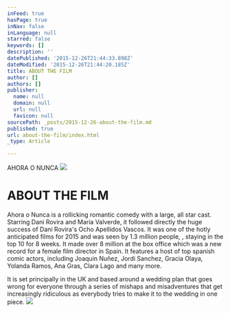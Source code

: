 ```yaml
---
inFeed: true
hasPage: true
inNav: false
inLanguage: null
starred: false
keywords: []
description: ''
datePublished: '2015-12-26T21:44:33.898Z'
dateModified: '2015-12-26T21:44:20.185Z'
title: ABOUT THE FILM
author: []
authors: []
publisher:
  name: null
  domain: null
  url: null
  favicon: null
sourcePath: _posts/2015-12-26-about-the-film.md
published: true
url: about-the-film/index.html
_type: Article

---
```

AHORA O NUNCA
![](https://the-grid-user-content.s3-us-west-2.amazonaws.com/509d6b35-fd5d-43de-a858-c5681e8d839c.jpg)

# ABOUT THE FILM

Ahora o Nunca is a rollicking romantic comedy with a large, all star 
cast. Starring Dani Rovira and Maria Valverde, it followed directly the
huge success of Dani Rovira's Ocho Apellidos Vascos. It was one of the 
hotly anticipated films for 2015 and was seen by 1.3 million people, , 
staying in the top 10 for 8 weeks. It made over 8 million at the box 
office which was a new record for a female film director in Spain. It 
features a host of top spanish comic actors, including Joaquin Nuñez, 
Jordi Sanchez, Gracia Olaya, Yolanda Ramos, Ana Gras, Clara Lago and 
many more.

It is set principally in the UK and based around a wedding plan that 
goes wrong for everyone through a series of mishaps and misadventures 
that get increasingly ridiculous as everybody tries to make it to the 
wedding in one piece.
![](https://the-grid-user-content.s3-us-west-2.amazonaws.com/4a3f1dfd-fbc8-4019-a2f2-41de7e343ec0.jpg)
